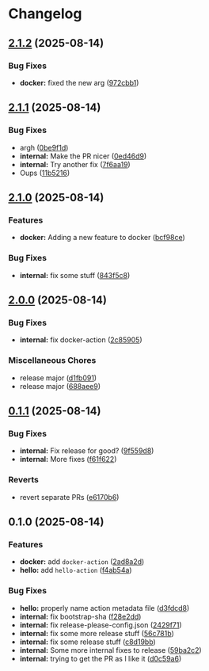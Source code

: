 # Changelog

## [2.1.2](https://github.com/cVladu/try-release-please/compare/v2.1.1...v2.1.2) (2025-08-14)


### Bug Fixes

* **docker:** fixed the new arg ([972cbb1](https://github.com/cVladu/try-release-please/commit/972cbb1291c9c02215b4a7a043f268487f9b6baa))

## [2.1.1](https://github.com/cVladu/try-release-please/compare/v2.1.0...v2.1.1) (2025-08-14)


### Bug Fixes

* argh ([0be9f1d](https://github.com/cVladu/try-release-please/commit/0be9f1d2c0f7da533f9ae4c02264e88620c4146b))
* **internal:** Make the PR nicer ([0ed46d9](https://github.com/cVladu/try-release-please/commit/0ed46d958ffdb45d2eb3a9f076e3ba16b1291234))
* **internal:** Try another fix ([7f6aa19](https://github.com/cVladu/try-release-please/commit/7f6aa19923fa6e7ac031cf66c30dd262f2681fcd))
* Oups ([11b5216](https://github.com/cVladu/try-release-please/commit/11b5216fda5c13beca1bc04bf6ac146bea016a15))

## [2.1.0](https://github.com/cVladu/try-release-please/compare/v2.0.0...v2.1.0) (2025-08-14)


### Features

* **docker:** Adding a new feature to docker ([bcf98ce](https://github.com/cVladu/try-release-please/commit/bcf98ceef66b959aa2f477fdb8a4fb0df4698fdc))


### Bug Fixes

* **internal:** fix some stuff ([843f5c8](https://github.com/cVladu/try-release-please/commit/843f5c8810775372a6c8cc02d54135cf5c3fb7ac))

## [2.0.0](https://github.com/cVladu/try-release-please/compare/v0.1.1...v2.0.0) (2025-08-14)


### Bug Fixes

* **internal:** fix docker-action ([2c85905](https://github.com/cVladu/try-release-please/commit/2c85905a5fe0ae1665376159b252f29a5e73ac75))


### Miscellaneous Chores

* release major ([d1fb091](https://github.com/cVladu/try-release-please/commit/d1fb0911962dda91782337b6ef3c9551a1a01239))
* release major ([688aee9](https://github.com/cVladu/try-release-please/commit/688aee9250e163cf6d3b3167e1fa93053ba418ec))

## [0.1.1](https://github.com/cVladu/try-release-please/compare/v0.1.0...v0.1.1) (2025-08-14)


### Bug Fixes

* **internal:** Fix release for good? ([9f559d8](https://github.com/cVladu/try-release-please/commit/9f559d8e10ae7d7d2323260cd378cad570becb15))
* **internal:** More fixes ([f61f622](https://github.com/cVladu/try-release-please/commit/f61f622a00a83b2e49d1ce6c6fcf56c3d975ca27))


### Reverts

* revert separate PRs ([e6170b6](https://github.com/cVladu/try-release-please/commit/e6170b6d9ceb2fcd343368f235bda042d3a46055))

## 0.1.0 (2025-08-14)


### Features

* **docker:** add `docker-action` ([2ad8a2d](https://github.com/cVladu/try-release-please/commit/2ad8a2d268523a8f5fe1e6cc84ca50e31ed50b84))
* **hello:** add `hello-action` ([f4ab54a](https://github.com/cVladu/try-release-please/commit/f4ab54afedd358131fcc6babafb1948fff016d95))


### Bug Fixes

* **hello:** properly name action metadata file ([d3fdcd8](https://github.com/cVladu/try-release-please/commit/d3fdcd87f8313357ac69fb87d4ada96e9e110726))
* **internal:** fix bootstrap-sha ([f28e2dd](https://github.com/cVladu/try-release-please/commit/f28e2dde15c34d7dcde23150ec4959cadbfe4447))
* **internal:** fix release-please-config.json ([2429f71](https://github.com/cVladu/try-release-please/commit/2429f71b12292f9a00375f466c5c5c7d8b340c93))
* **internal:** fix some more release stuff ([56c781b](https://github.com/cVladu/try-release-please/commit/56c781bddc717479440d7e6477ee674f956b7313))
* **internal:** fix some release stuff ([c8d19bb](https://github.com/cVladu/try-release-please/commit/c8d19bb3e48ccc3cc7669ea8f44e3bb5a7d4ec98))
* **internal:** Some more internal fixes to release ([59ba2c2](https://github.com/cVladu/try-release-please/commit/59ba2c2ca8b29918756a88e5586449e13c3cef50))
* **internal:** trying to get the PR as I like it ([d0c59a6](https://github.com/cVladu/try-release-please/commit/d0c59a67be8c6f22da58a149454375f7892bbf63))
